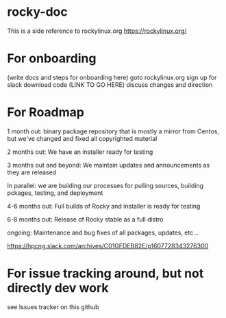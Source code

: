 ﻿# rocky-doc 
This is a side reference to rockylinux.org 
https://rockylinux.org/
# For onboarding 
(write docs and steps for onboarding here)
goto rockylinux.org 
sign up for slack 
download code (LINK TO GO HERE)
discuss changes and direction
# For Roadmap 

1 month out: binary package repository that is mostly a mirror from Centos, but we've changed and fixed all copyrighted material

2 months out: We have an installer ready for testing

3 months out and beyond: We maintain updates and announcements as they are released

In parallel: we are building our processes for pulling sources, building pckages, testing, and deployment

4-6 months out: Full builds of Rocky and installer is ready for testing

6-8 months out: Release of Rocky stable as a full distro

ongoing: Maintenance and bug fixes of all packages, updates, etc...

https://hpcng.slack.com/archives/C01GFDEB82E/p1607728343276300


# For issue tracking around, but not directly dev work 
see Issues tracker on this github
